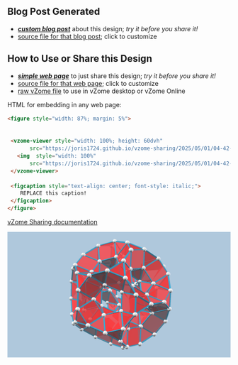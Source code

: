 
## Blog Post Generated

 - [***custom blog post***](<https://joris1724.github.io/vzome-sharing/2025/05/01/Drilled-Truncated-Dodecahedron-04-42-37.html>) about this design; *try it before you share it!*
 - [source file for that blog post](<https://github.com/joris1724/vzome-sharing/edit/main/_posts/2025-02-11-Drilled-Truncated-Dodecahedron-04-42-37.md>); click to customize
 


## How to Use or Share this Design

 - [***simple web page***](<https://joris1724.github.io/vzome-sharing/2025/05/01/04-42-37-Drilled-Truncated-Dodecahedron/>) to just share this design; *try it before you share it!*
 - [source file for that web page](<https://github.com/joris1724/vzome-sharing/edit/main/2025/05/01/04-42-37-Drilled-Truncated-Dodecahedron/index.md>); click to customize
 - [raw vZome file](<https://raw.githubusercontent.com/joris1724/vzome-sharing/main/2025/05/01/04-42-37-Drilled-Truncated-Dodecahedron/Drilled-Truncated-Dodecahedron.vZome>) to use in vZome desktop or vZome Online
 
 HTML for embedding in any web page:
 ```html
<figure style="width: 87%; margin: 5%">
  
  
  <vzome-viewer style="width: 100%; height: 60dvh" 
        src="https://joris1724.github.io/vzome-sharing/2025/05/01/04-42-37-Drilled-Truncated-Dodecahedron/Drilled-Truncated-Dodecahedron.vZome" >
    <img  style="width: 100%"
        src="https://joris1724.github.io/vzome-sharing/2025/05/01/04-42-37-Drilled-Truncated-Dodecahedron/Drilled-Truncated-Dodecahedron.png" >
  </vzome-viewer>

  <figcaption style="text-align: center; font-style: italic;">
     REPLACE this caption!
  </figcaption>
</figure>

 ```

[vZome Sharing documentation](https://vzome.github.io/vzome/sharing.html#how-it-works)

![Image](<Drilled-Truncated-Dodecahedron.png>)

